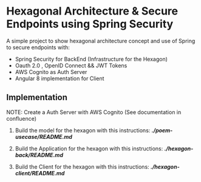 # Hexagonal Architecture & Secure Endpoints using Spring Security

A simple project to show hexagonal architecture concept and use of Spring to secure endpoints with:

- Spring Security for BackEnd (Infrastructure for the Hexagon)
- Oauth 2.0 , OpenID Connect && JWT Tokens
- AWS Cognito as Auth Server
- Angular 8 implementation for Client

## Implementation

NOTE: Create a Auth Server with AWS Cognito (See documentation in confluence)

1. Build the model for the hexagon with this instructions:
***./poem-usecase/README.md***

2. Build the Application for the hexagon with this instructions:
 ***./hexagon-back/README.md***

4. Build the Client for the hexagon with this instructions:
***./hexagon-client/README.md***
